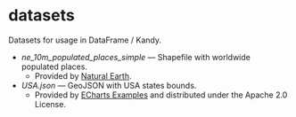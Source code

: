 # datasets
Datasets for usage in DataFrame / Kandy.

* *ne_10m_populated_places_simple* — Shapefile with worldwide populated places.
   * Provided by [Natural Earth](https://www.naturalearthdata.com/).
* *USA.json* — GeoJSON with USA states bounds.
   * Provided by [ECharts Examples](https://echarts.apache.org/examples/en/index.html) and distributed under the Apache 2.0 License.
